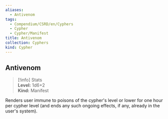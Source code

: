 ```yaml
---
aliases:
  - Antivenom
tags:
  - Compendium/CSRD/en/Cyphers
  - Cypher
  - Cypher/Manifest
title: Antivenom
collection: Cyphers
kind: Cypher
---
```

## Antivenom  
>[!info] Stats  
> **Level:** 1d6+2  
> **Kind:** Manifest
  
Renders user immune to poisons of the cypher's level or lower for one hour per cypher level (and ends any such ongoing effects, if any, already in the user's system).
